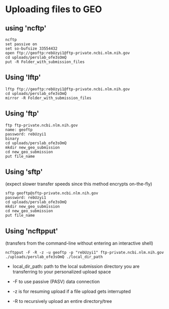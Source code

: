 # Uploading files to GEO

## using 'ncftp'

```
ncftp
set passive on
set so-bufsize 33554432
open ftp://geoftp:rebUzyi1@ftp-private.ncbi.nlm.nih.gov
cd uploads/perslab_ofe3sOmQ
put -R Folder_with_submission_files
```

## Using 'lftp'

```
lftp ftp://geoftp:rebUzyi1@ftp-private.ncbi.nlm.nih.gov
cd uploads/perslab_ofe3sOmQ
mirror -R Folder_with_submission_files
```

## Using 'ftp'

```
ftp ftp-private.ncbi.nlm.nih.gov
name: geoftp
password: rebUzyi1
binary
cd uploads/perslab_ofe3sOmQ
mkdir new_geo_submission
cd new_geo_submission
put file_name
```

## Using 'sftp'

(expect slower transfer speeds since this method encrypts on-the-fly)

```
sftp geoftp@sftp-private.ncbi.nlm.nih.gov
password: rebUzyi1
cd uploads/perslab_ofe3sOmQ
mkdir new_geo_submission
cd new_geo_submission
put file_name
```

## Using 'ncftpput'
(transfers from the command-line without entering an interactive shell)

```
ncftpput -F -R -z -u geoftp -p "rebUzyi1" ftp-private.ncbi.nlm.nih.gov ./uploads/perslab_ofe3sOmQ ./local_dir_path
```

* local_dir_path: path to the local submission directory you are transferring to your personalized upload space

* -F to use passive (PASV) data connection
* -z is for resuming upload if a file upload gets interrupted
* -R to recursively upload an entire directory/tree

